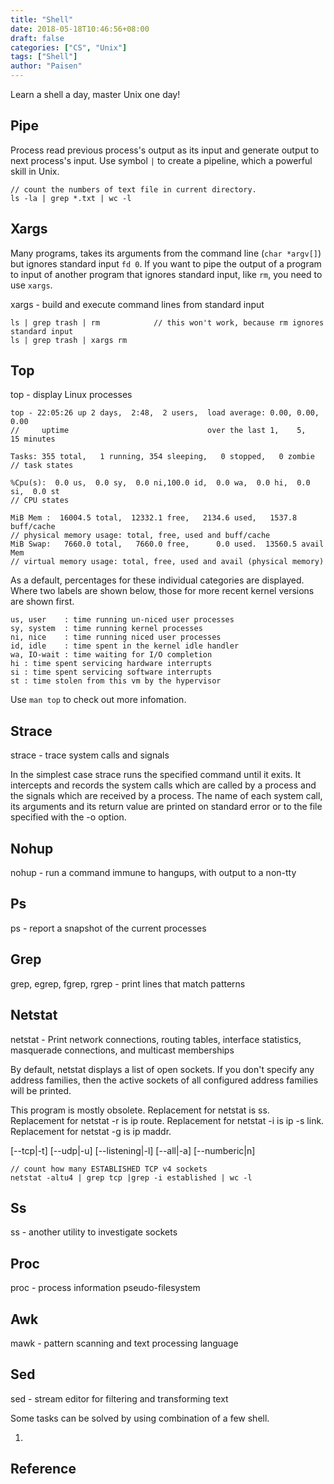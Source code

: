 ```yaml
---
title: "Shell"
date: 2018-05-18T10:46:56+08:00
draft: false
categories: ["CS", "Unix"]
tags: ["Shell"]
author: "Paisen"
---
```


Learn a shell a day, master Unix one day!

## Pipe
Process read previous process's output as its input and generate output to next process's input.
Use symbol `|` to create a pipeline, which a powerful skill in Unix.
```
// count the numbers of text file in current directory.
ls -la | grep *.txt | wc -l
```
## Xargs
Many programs, takes its arguments from the command line (`char *argv[]`) but ignores standard input `fd 0`. If you want to pipe the output of a program to input of another program that ignores standard input, like `rm`, you need to use `xargs`.

xargs - build and execute command lines from standard input
```
ls | grep trash | rm            // this won't work, because rm ignores standard input
ls | grep trash | xargs rm 
```

## Top
top - display Linux processes

```
top - 22:05:26 up 2 days,  2:48,  2 users,  load average: 0.00, 0.00, 0.00       
//     uptime                               over the last 1,    5,    15 minutes 

Tasks: 355 total,   1 running, 354 sleeping,   0 stopped,   0 zombie             
// task states

%Cpu(s):  0.0 us,  0.0 sy,  0.0 ni,100.0 id,  0.0 wa,  0.0 hi,  0.0 si,  0.0 st  
// CPU states

MiB Mem :  16004.5 total,  12332.1 free,   2134.6 used,   1537.8 buff/cache      
// physical memory usage: total, free, used and buff/cache
MiB Swap:   7660.0 total,   7660.0 free,      0.0 used.  13560.5 avail Mem       
// virtual memory usage: total, free, used and avail (physical memory)
```
As  a default, percentages for these individual categories are displayed.  Where two labels are shown below, those for more recent
kernel versions are shown first.
```
us, user    : time running un-niced user processes
sy, system  : time running kernel processes
ni, nice    : time running niced user processes
id, idle    : time spent in the kernel idle handler
wa, IO-wait : time waiting for I/O completion
hi : time spent servicing hardware interrupts
si : time spent servicing software interrupts
st : time stolen from this vm by the hypervisor
```
Use `man top` to check out more infomation.

## Strace
strace - trace system calls and signals

In the simplest case strace runs the specified command until it exits.  It intercepts and  records  the  system  calls  which  are called  by  a process and the signals which are received by a process.  The name of each system call, its arguments and its return value are printed on standard error or to the file specified with the -o option.

## Nohup
nohup - run a command immune to hangups, with output to a non-tty

## Ps
ps - report a snapshot of the current processes

## Grep
grep, egrep, fgrep, rgrep - print lines that match patterns

## Netstat
netstat - Print network connections, routing tables, interface statistics, masquerade connections, and multicast memberships

By default, netstat displays a list of open sockets.  If you don't specify any address families, then the active  sockets  of  all configured address families will be printed.

This program is mostly obsolete.  Replacement for netstat is ss.  Replacement for netstat -r is ip route.  Replacement for netstat -i is ip -s link.  Replacement for netstat -g is ip maddr.

[--tcp|-t] [--udp|-u] [--listening|-l] [--all|-a] [--numberic|n]
```
// count how many ESTABLISHED TCP v4 sockets
netstat -altu4 | grep tcp |grep -i established | wc -l
```

## Ss
ss - another utility to investigate sockets

## Proc
proc - process information pseudo-filesystem

## Awk
mawk - pattern scanning and text processing language

## Sed
sed - stream editor for filtering and transforming text

Some tasks can be solved by using combination of a few shell.

1. 

## Reference